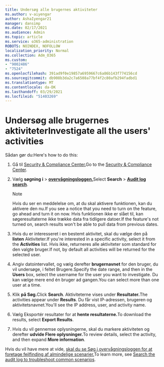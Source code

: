 ```yaml
---
title: Undersøg alle brugernes aktiviteter
ms.author: v-aiyengar
author: AshaIyengar21
manager: dansimp
ms.date: 02/17/2021
ms.audience: Admin
ms.topic: article
ms.service: o365-administration
ROBOTS: NOINDEX, NOFOLLOW
localization_priority: Normal
ms.collection: Adm_O365
ms.custom:
- "9002486"
- "7524"
ms.openlocfilehash: 391ad9f0e19857a6959667c6a86b143f774156cd
ms.sourcegitcommit: db908b3da2c7a6508a77bf4f2c80afb294fadbd1
ms.translationtype: MT
ms.contentlocale: da-DK
ms.lasthandoff: 03/29/2021
ms.locfileid: "51403269"
---
```

# <a name="investigate-all-the-users-activities"></a><span data-ttu-id="89ea8-102">Undersøg alle brugernes aktiviteter</span><span class="sxs-lookup"><span data-stu-id="89ea8-102">Investigate all the users' activities</span></span>

<span data-ttu-id="89ea8-103">Sådan gør du:</span><span class="sxs-lookup"><span data-stu-id="89ea8-103">Here's how to do this:</span></span>

1. <span data-ttu-id="89ea8-104">Gå til [Security & Compliance Center.](https://go.microsoft.com/fwlink/p/?linkid=2077143)</span><span class="sxs-lookup"><span data-stu-id="89ea8-104">Go to the [Security & Compliance Center](https://go.microsoft.com/fwlink/p/?linkid=2077143).</span></span>
1. <span data-ttu-id="89ea8-105">Vælg **søgning i**  >  **[overvågningsloggen.](https://go.microsoft.com/fwlink/?linkid=2103759)**</span><span class="sxs-lookup"><span data-stu-id="89ea8-105">Select **Search** > **[Audit log search](https://go.microsoft.com/fwlink/?linkid=2103759)**.</span></span>
    > [!NOTE]
    > <span data-ttu-id="89ea8-106">Hvis du ser en meddelelse om, at du skal aktivere funktionen, kan du aktivere den nu.</span><span class="sxs-lookup"><span data-stu-id="89ea8-106">If you see a notice that you need to turn on the feature, go ahead and turn it on now.</span></span> <span data-ttu-id="89ea8-107">Hvis funktionen ikke er slået til, kan søgeresultaterne ikke trække data fra tidligere datoer.</span><span class="sxs-lookup"><span data-stu-id="89ea8-107">If the feature's not turned on, search results won't be able to pull data from previous dates.</span></span>

1. <span data-ttu-id="89ea8-108">Hvis du er interesseret i en bestemt aktivitet, skal du vælge den på **listen** Aktiviteter.</span><span class="sxs-lookup"><span data-stu-id="89ea8-108">If you're interested in a specific activity, select it from the **Activities** list.</span></span> <span data-ttu-id="89ea8-109">Hvis ikke, returneres alle aktiviteter som standard for den valgte bruger.</span><span class="sxs-lookup"><span data-stu-id="89ea8-109">If not, by default all activities will be returned for the selected user.</span></span>
1. <span data-ttu-id="89ea8-110">Angiv datointervallet, og vælg derefter **brugernavnet** for den bruger, du vil undersøge, i feltet Brugere.</span><span class="sxs-lookup"><span data-stu-id="89ea8-110">Specify the date range, and then in the **Users** box, select the username for the user you want to investigate.</span></span> <span data-ttu-id="89ea8-111">Du kan vælge mere end én bruger ad gangen.</span><span class="sxs-lookup"><span data-stu-id="89ea8-111">You can select more than one user at a time.</span></span>
1. <span data-ttu-id="89ea8-112">Klik **på Søg.**</span><span class="sxs-lookup"><span data-stu-id="89ea8-112">Click **Search**.</span></span> <span data-ttu-id="89ea8-113">Aktiviteterne vises under **Resultater.**</span><span class="sxs-lookup"><span data-stu-id="89ea8-113">The activities appear under **Results**.</span></span> <span data-ttu-id="89ea8-114">Du får vist IP-adressen, brugeren og aktivitetsnavnet.</span><span class="sxs-lookup"><span data-stu-id="89ea8-114">You'll see the IP address, user, and activity name.</span></span>
1. <span data-ttu-id="89ea8-115">Vælg Eksportér resultater for at **hente resultaterne.**</span><span class="sxs-lookup"><span data-stu-id="89ea8-115">To download the results, select **Export Results**.</span></span>
1. <span data-ttu-id="89ea8-116">Hvis du vil gennemse oplysningerne, skal du markere aktiviteten og derefter **udvide Flere oplysninger.**</span><span class="sxs-lookup"><span data-stu-id="89ea8-116">To review details, select the activity, and then expand **More information**.</span></span>

<span data-ttu-id="89ea8-117">Hvis du vil have mere at vide, [skal du se Søg i overvågningsloggen for at foretage fejlfinding af almindelige scenarier.](https://go.microsoft.com/fwlink/?linkid=2103944)</span><span class="sxs-lookup"><span data-stu-id="89ea8-117">To learn more, see [Search the audit log to troubleshoot common scenarios](https://go.microsoft.com/fwlink/?linkid=2103944).</span></span>